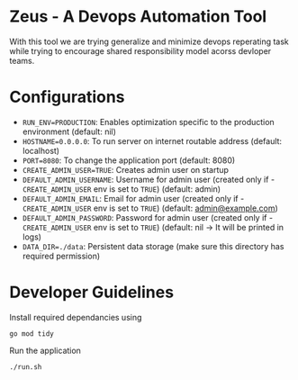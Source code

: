 # Zeus - A Devops Automation Tool
With this tool we are trying generalize and minimize devops reperating task while trying to encourage shared responsibility model acorss devloper teams.

# Configurations
- `RUN_ENV=PRODUCTION`: Enables optimization specific to the production environment (default: nil)
- `HOSTNAME=0.0.0.0`: To run server on internet routable address (default: localhost)
- `PORT=8080`: To change the application port (default: 8080)
- `CREATE_ADMIN_USER=TRUE`: Creates admin user on startup
- `DEFAULT_ADMIN_USERNAME`: Username for admin user (created only if - `CREATE_ADMIN_USER` env is set to `TRUE`) (default: admin)
- `DEFAULT_ADMIN_EMAIL`: Email for admin user (created only if - `CREATE_ADMIN_USER` env is set to `TRUE`) (default: admin@example.com)
- `DEFAULT_ADMIN_PASSWORD`: Password for admin user (created only if - `CREATE_ADMIN_USER` env is set to `TRUE`) (default: nil -> It will be printed in logs)
- `DATA_DIR=./data`: Persistent data storage (make sure this directory has required permission)

# Developer Guidelines
Install required dependancies using
```
go mod tidy
```

Run the application
```
./run.sh
```